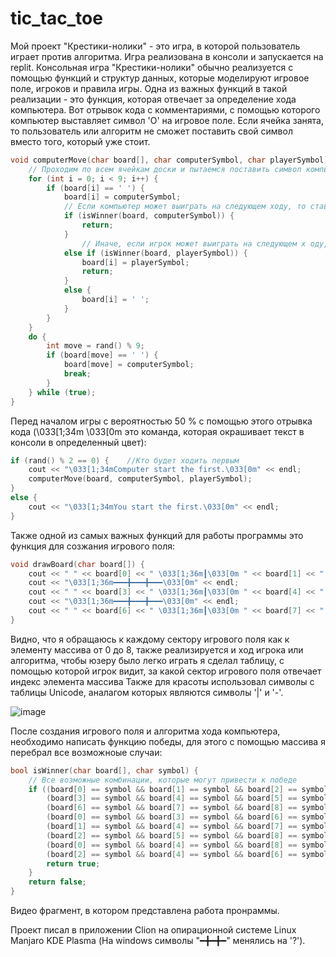 # tic_tac_toe

Мой проект "Крестики-нолики" - это игра, в которой пользователь играет против алгоритма. Игра реализована в консоли и запускается на replit. 
Консольная игра "Крестики-нолики" обычно реализуется с помощью функций и структур данных, которые моделируют игровое поле, игроков и правила игры. Одна из важных функций в такой реализации - это функция, которая отвечает за определение  хода компьютера. Вот отрывок кода с комментариями, с помощью которого компьютер выставляет символ 'O' на игровое поле. Если ячейка занята, то пользователь или алгоритм не сможет поставить свой символ вместо того, который уже стоит.
```c++
void computerMove(char board[], char computerSymbol, char playerSymbol) {
    // Проходим по всем ячейкам доски и пытаемся поставить символ компьютера в каждую свободную ячейку
    for (int i = 0; i < 9; i++) {
        if (board[i] == ' ') {
            board[i] = computerSymbol;
            // Если компьютер может выиграть на следующем ходу, то ставим символ компьютера в эту ячейку и выходим из функции
            if (isWinner(board, computerSymbol)) {
                return;
            }
                // Иначе, если игрок может выиграть на следующем х оду, то ставим символ игрока в эту ячейку, чтобы предотвратить его победу, и выходим из функции
            else if (isWinner(board, playerSymbol)) {
                board[i] = playerSymbol;
                return;
            }
            else {
                board[i] = ' ';
            }
        }
    }
    do {
        int move = rand() % 9;
        if (board[move] == ' ') {
            board[move] = computerSymbol;
            break;
        }
    } while (true);
}
```
Перед началом игры с вероятностью 50 % с помощью этого отрывка кода (\033[1;34m \033[0m это команда, которая окрашивает текст в консоли в определенный цвет):
```c++
if (rand() % 2 == 0) {    //Кто будет ходить первым
    cout << "\033[1;34mComputer start the first.\033[0m" << endl;
    computerMove(board, computerSymbol, playerSymbol);
}
else {
    cout << "\033[1;34mYou start the first.\033[0m" << endl;
}
```
Также одной из самых важных функций для работы программы это функция для созжания игрового поля:
```c++
void drawBoard(char board[]) {
    cout << " " << board[0] << " \033[1;36m┃\033[0m " << board[1] << " \033[1;36m┃\033[0m " << board[2] << endl;
    cout << "\033[1;36m━━━╋━━━╋━━━\033[0m" << endl;
    cout << " " << board[3] << " \033[1;36m┃\033[0m " << board[4] << " \033[1;36m┃\033[0m " << board[5] << endl;
    cout << "\033[1;36m━━━╋━━━╋━━━\033[0m" << endl;
    cout << " " << board[6] << " \033[1;36m┃\033[0m " << board[7] << " \033[1;36m┃\033[0m " << board[8] << endl;
}
```
Видно, что я обращаюсь к каждому сектору игрового поля как к элементу массива от 0 до 8, также реализируется и ход игрока или алгоритма, чтобы юзеру было легко играть я сделал таблицу, с помощью которой игрок видит, за какой сектор игрового поля отвечает индекс элемента массива Также для красоты использовал символы с таблицы Unicode, аналагом которых являются символы '|' и '-'. 


![image](https://github.com/pro-parzi/tic_tac_toe/assets/128066686/c4fae0a8-095b-4509-a381-f0762732958a)

После создания игрового поля и алгоритма хода компьютера, необходимо написать функцию победы, для этого с помощью массива я перебрал все возможноые случаи:
```c++
bool isWinner(char board[], char symbol) {
    // Все возможные комбинации, которые могут привести к победе
    if ((board[0] == symbol && board[1] == symbol && board[2] == symbol) ||
        (board[3] == symbol && board[4] == symbol && board[5] == symbol) ||
        (board[6] == symbol && board[7] == symbol && board[8] == symbol) ||
        (board[0] == symbol && board[3] == symbol && board[6] == symbol) ||
        (board[1] == symbol && board[4] == symbol && board[7] == symbol) ||
        (board[2] == symbol && board[5] == symbol && board[8] == symbol) ||
        (board[0] == symbol && board[4] == symbol && board[8] == symbol) ||
        (board[2] == symbol && board[4] == symbol && board[6] == symbol)) {
        return true;
    }
    return false;
}
```
Видео фрагмент, в котором представлена работа пронраммы.


Проект писал в приложении Clion на опирационной системе Linux Manjaro KDE Plasma (На windows символы "━╋━╋━" менялись на '?').


